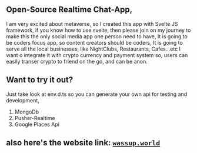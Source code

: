 ## Open-Source Realtime Chat-App,

I am very excited about metaverse, so I created this app with Svelte JS framework,
if you know how to use svelte, then please join on my journey to make this the only social media app one person need to have,
It is going to be coders focus app, so content creators should be coders, 
It is going to serve all the local businesses, like NightClubs, Restaurants, Cafes...etc
I want o integrate it with crypto currency and payment system so, users can easily transer crypto to friend on the go, and can be anon.

## Want to try it out?
Just take look at env.d.ts so you can generate your own api for testing and development,
1. MongoDb
2. Pusher-Realtime
3. Google Places Api


## also here's the website link: [`wassup.world`](https://www.wassup.world/)

